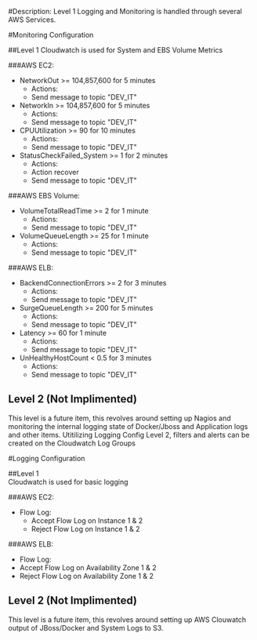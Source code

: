 #Description:
Level 1 Logging and Monitoring is handled through several AWS Services.

#Monitoring Configuration 

##Level 1
Cloudwatch is used for System and EBS Volume Metrics

###AWS EC2:
  * NetworkOut >= 104,857,600 for 5 minutes
    * Actions:
     * Send message to topic "DEV_IT"  
  * NetworkIn >= 104,857,600 for 5 minutes
    * Actions:
     * Send message to topic "DEV_IT"  
  * CPUUtilization >= 90 for 10 minutes
    * Actions:
     * Send message to topic "DEV_IT"
  * StatusCheckFailed_System >= 1 for 2 minutes
    * Actions:
     * Action recover
     * Send message to topic "DEV_IT"
    
###AWS EBS Volume:

  * VolumeTotalReadTime >= 2 for 1 minute
    * Actions:
     * Send message to topic "DEV_IT"  
  * VolumeQueueLength >= 25 for 1 minute
    * Actions:
     * Send message to topic "DEV_IT"  

###AWS ELB:  

  * BackendConnectionErrors >= 2 for 3 minutes
    * Actions:
     * Send message to topic "DEV_IT"    
  * SurgeQueueLength >= 200 for 5 minutes
    * Actions:
     * Send message to topic "DEV_IT"      
  * Latency >= 60 for 1 minute
    * Actions:
     * Send message to topic "DEV_IT"      
  * UnHealthyHostCount < 0.5 for 3 minutes
    * Actions:
     * Send message to topic "DEV_IT"   
     
## Level 2 (Not Implimented)
This level is a future item, this revolves around setting up Nagios and monitoring the internal logging state of Docker/Jboss and Application logs and other items. Utitilizing Logging Config Level 2, filters and alerts can be created on the Cloudwatch Log Groups
     
#Logging Configuration 

##Level 1   
Cloudwatch is used for basic logging

###AWS EC2:
* Flow Log:
   * Accept Flow Log on Instance 1 & 2
   * Reject Flow Log on Instance 1 & 2

###AWS ELB:
  * Flow Log:
   * Accept Flow Log on Availability Zone 1 & 2
   * Reject Flow Log on Availability Zone 1 & 2
   
## Level 2 (Not Implimented)
This level is a future item, this revolves around setting up AWS Clouwatch output of JBoss/Docker and System Logs to S3.